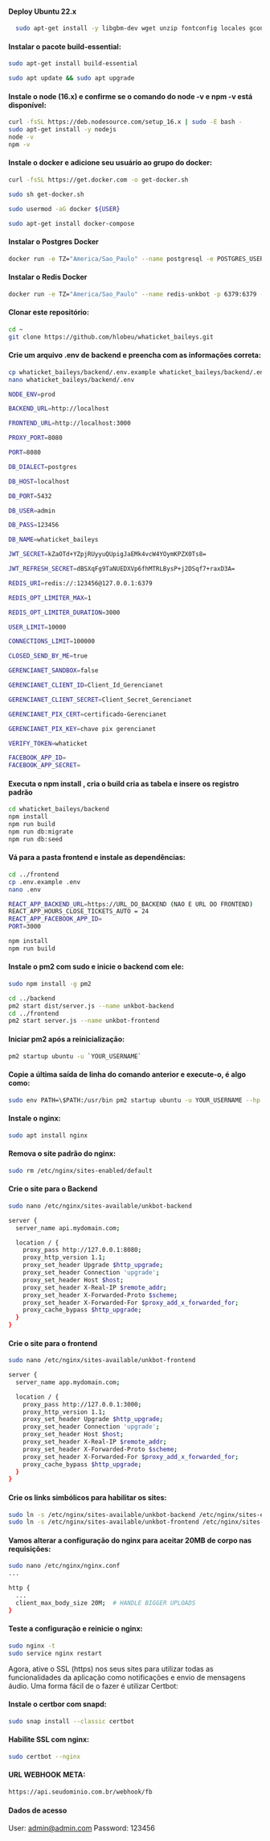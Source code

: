 #### Deploy Ubuntu 22.x

```bash
  sudo apt-get install -y libgbm-dev wget unzip fontconfig locales gconf-service libasound2 libatk1.0-0 libc6 libcairo2 libcups2 libdbus-1-3 libexpat1 libfontconfig1 libgcc1 libgconf-2-4 libgdk-pixbuf2.0-0 libglib2.0-0 libgtk-3-0 libnspr4 libpango-1.0-0 libpangocairo-1.0-0 libstdc++6 libx11-6 libx11-xcb1 libxcb1 libxcomposite1 libxcursor1 libxdamage1 libxext6 libxfixes3 libxi6 libxrandr2 libxrender1 libxss1 libxtst6 ca-certificates fonts-liberation libappindicator1 libnss3 lsb-release xdg-utils git
```

#### Instalar o pacote  build-essential:

```bash
sudo apt-get install build-essential
```

```bash
sudo apt update && sudo apt upgrade
```

#### Instale o node (16.x) e confirme se o comando do node -v e npm -v está disponível:

```bash
curl -fsSL https://deb.nodesource.com/setup_16.x | sudo -E bash -
sudo apt-get install -y nodejs
node -v
npm -v
```


#### Instale o docker e adicione seu usuário ao grupo do docker:

```bash
curl -fsSL https://get.docker.com -o get-docker.sh

sudo sh get-docker.sh

sudo usermod -aG docker ${USER}

sudo apt-get install docker-compose
```

#### Instalar o Postgres Docker 

```bash
docker run -e TZ="America/Sao_Paulo" --name postgresql -e POSTGRES_USER=unkbot -e POSTGRES_PASSWORD=Suasenha -p 5432:5432 -d --restart=always -v /data:/var/lib/postgresql/data -d postgres
```

#### Instalar o Redis Docker 

```bash
docker run -e TZ="America/Sao_Paulo" --name redis-unkbot -p 6379:6379 -d --restart=always redis:latest redis-server --appendonly yes --requirepass "suaSenha"
```

#### Clonar este repositório:

```bash
cd ~
git clone https://github.com/hlobeu/whaticket_baileys.git
```

#### Crie um arquivo .env de backend e preencha com as informações correta:

```bash
cp whaticket_baileys/backend/.env.example whaticket_baileys/backend/.env
nano whaticket_baileys/backend/.env
```

```bash
NODE_ENV=prod

BACKEND_URL=http://localhost

FRONTEND_URL=http://localhost:3000

PROXY_PORT=8080

PORT=8080

DB_DIALECT=postgres

DB_HOST=localhost

DB_PORT=5432

DB_USER=admin

DB_PASS=123456

DB_NAME=whaticket_baileys

JWT_SECRET=kZaOTd+YZpjRUyyuQUpigJaEMk4vcW4YOymKPZX0Ts8=

JWT_REFRESH_SECRET=dBSXqFg9TaNUEDXVp6fhMTRLBysP+j2DSqf7+raxD3A=

REDIS_URI=redis://:123456@127.0.0.1:6379

REDIS_OPT_LIMITER_MAX=1

REDIS_OPT_LIMITER_DURATION=3000

USER_LIMIT=10000

CONNECTIONS_LIMIT=100000

CLOSED_SEND_BY_ME=true

GERENCIANET_SANDBOX=false

GERENCIANET_CLIENT_ID=Client_Id_Gerencianet

GERENCIANET_CLIENT_SECRET=Client_Secret_Gerencianet

GERENCIANET_PIX_CERT=certificado-Gerencianet

GERENCIANET_PIX_KEY=chave pix gerencianet

VERIFY_TOKEN=whaticket

FACEBOOK_APP_ID=
FACEBOOK_APP_SECRET=

```

#### Executa o npm install , cria o build cria as tabela e insere os registro padrão

```bash
cd whaticket_baileys/backend
npm install
npm run build
npm run db:migrate
npm run db:seed
```

#### Vá para a pasta frontend e instale as dependências:

```bash
cd ../frontend
cp .env.example .env
nano .env
```

```bash
REACT_APP_BACKEND_URL=https://URL_DO_BACKEND (NAO E URL DO FRONTEND)
REACT_APP_HOURS_CLOSE_TICKETS_AUTO = 24
REACT_APP_FACEBOOK_APP_ID=
PORT=3000
```

```bash
npm install
npm run build
```

#### Instale o pm2 **com sudo** e inicie o backend com ele:

```bash
sudo npm install -g pm2

cd ../backend
pm2 start dist/server.js --name unkbot-backend
cd ../frontend
pm2 start server.js --name unkbot-frontend

```

#### Iniciar pm2 após a reinicialização:

```bash
pm2 startup ubuntu -u `YOUR_USERNAME`
```

#### Copie a última saída de linha do comando anterior e execute-o, é algo como:

```bash
sudo env PATH=\$PATH:/usr/bin pm2 startup ubuntu -u YOUR_USERNAME --hp /home/YOUR_USERNAM
```

#### Instale o nginx:

```bash
sudo apt install nginx
```

#### Remova o site padrão do nginx:

```bash
sudo rm /etc/nginx/sites-enabled/default
```

#### Crie o site para o Backend
```bash
sudo nano /etc/nginx/sites-available/unkbot-backend
```

```bash
server {
  server_name api.mydomain.com;

  location / {
    proxy_pass http://127.0.0.1:8080;
    proxy_http_version 1.1;
    proxy_set_header Upgrade $http_upgrade;
    proxy_set_header Connection 'upgrade';
    proxy_set_header Host $host;
    proxy_set_header X-Real-IP $remote_addr;
    proxy_set_header X-Forwarded-Proto $scheme;
    proxy_set_header X-Forwarded-For $proxy_add_x_forwarded_for;
    proxy_cache_bypass $http_upgrade;
  }
}
```

#### Crie o site para o frontend

```bash
sudo nano /etc/nginx/sites-available/unkbot-frontend
```

```bash
server {
  server_name app.mydomain.com;

  location / {
    proxy_pass http://127.0.0.1:3000;
    proxy_http_version 1.1;
    proxy_set_header Upgrade $http_upgrade;
    proxy_set_header Connection 'upgrade';
    proxy_set_header Host $host;
    proxy_set_header X-Real-IP $remote_addr;
    proxy_set_header X-Forwarded-Proto $scheme;
    proxy_set_header X-Forwarded-For $proxy_add_x_forwarded_for;
    proxy_cache_bypass $http_upgrade;
  }
}
```

#### Crie os links simbólicos para habilitar os sites:

```bash
sudo ln -s /etc/nginx/sites-available/unkbot-backend /etc/nginx/sites-enabled
sudo ln -s /etc/nginx/sites-available/unkbot-frontend /etc/nginx/sites-enabled
```

#### Vamos alterar a configuração do nginx para aceitar 20MB de corpo nas requisições:

```bash
sudo nano /etc/nginx/nginx.conf
...

http {
  ...
  client_max_body_size 20M;  # HANDLE BIGGER UPLOADS
}

```

#### Teste a configuração e reinicie o nginx:

```bash
sudo nginx -t
sudo service nginx restart
```

Agora, ative o SSL (https) nos seus sites para utilizar todas as funcionalidades da aplicação como notificações e envio de mensagens áudio. Uma forma fácil de o fazer é utilizar Certbot:

#### Instale o certbor com snapd:

```bash
sudo snap install --classic certbot
```

#### Habilite SSL com nginx:

```bash
sudo certbot --nginx
```


#### URL WEBHOOK META:

```bash
https://api.seudominio.com.br/webhook/fb
```

#### Dados de acesso

User: admin@admin.com
Password: 123456